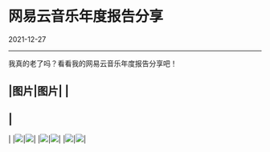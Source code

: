 # 网易云音乐年度报告分享

2021-12-27  


---



我真的老了吗？看看我的网易云音乐年度报告分享吧！



|图片|图片|
|
---
|
---
|
|![](https://imgurl.zishu.me/images/2022/01/05/e4a09e27ce03402b785f6146b3e7bd4c.png)|![](https://imgurl.zishu.me/images/2022/01/05/edab7be18b8a86446eecca5ba12cc957.png)|
|![](https://imgurl.zishu.me/images/2022/01/05/4874723c4b9c811e5381a24fac83858e.png)|![](https://imgurl.zishu.me/images/2022/01/05/bd5919404434a112f160995e65a78a3f.png)|
|![](https://imgurl.zishu.me/images/2022/01/05/d1b4762890c69025fce02bd713623577.png)|![](https://imgurl.zishu.me/images/2022/01/05/8bc61618b976b4c0a2498897ab4ac519.png)|
